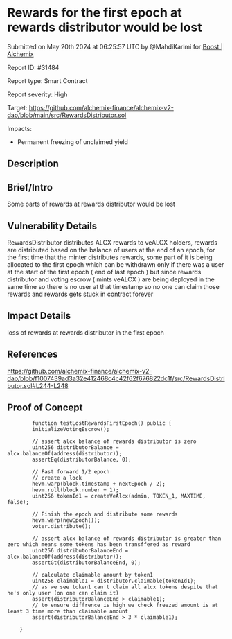 
# Rewards for the first epoch at rewards distributor would be lost 

Submitted on May 20th 2024 at 06:25:57 UTC by @MahdiKarimi for [Boost | Alchemix](https://immunefi.com/bounty/alchemix-boost/)

Report ID: #31484

Report type: Smart Contract

Report severity: High

Target: https://github.com/alchemix-finance/alchemix-v2-dao/blob/main/src/RewardsDistributor.sol

Impacts:
- Permanent freezing of unclaimed yield

## Description
## Brief/Intro
Some parts of rewards at rewards distributor would be lost

## Vulnerability Details
RewardsDistributor distributes ALCX rewards to veALCX holders, rewards are distributed based on the balance of users at the end of an epoch, for the first time that the minter distributes rewards, some part of it is being allocated to the first epoch which can be withdrawn only if there was a user at the start of the first epoch ( end of last epoch ) but since rewards distributor and voting escrow ( mints veALCX ) are being deployed in the same time so there is no user at that timestamp so no one can claim those rewards and rewards gets stuck in contract forever

## Impact Details
loss of rewards at rewards distributor in the first epoch 

## References
https://github.com/alchemix-finance/alchemix-v2-dao/blob/f1007439ad3a32e412468c4c42f62f676822dc1f/src/RewardsDistributor.sol#L244-L248


## Proof of Concept
```
        function testLostRewardsFirstEpoch() public {
        initializeVotingEscrow();

        // assert alcx balance of rewards distributor is zero
        uint256 distributorBalance = alcx.balanceOf(address(distributor));
        assertEq(distributorBalance, 0);

        // Fast forward 1/2 epoch
        // create a lock
        hevm.warp(block.timestamp + nextEpoch / 2);
        hevm.roll(block.number + 1);
        uint256 tokenId1 = createVeAlcx(admin, TOKEN_1, MAXTIME, false);

        // Finish the epoch and distribute some rewards 
        hevm.warp(newEpoch());
        voter.distribute();
        
        // assert alcx balance of rewards distributor is greater than zero which means some tokens has been transffered as reward 
        uint256 distributorBalanceEnd = alcx.balanceOf(address(distributor));
        assertGt(distributorBalanceEnd, 0);

        // calculate claimable amount by token1 
        uint256 claimable1 = distributor.claimable(tokenId1);
        // as we see token1 can't claim all alcx tokens despite that he's only user (on one can claim it)
        assert(distributorBalanceEnd > claimable1);
        // to ensure diffrence is high we check freezed amount is at least 3 time more than claimable amount  
        assert(distributorBalanceEnd > 3 * claimable1);

    }
```